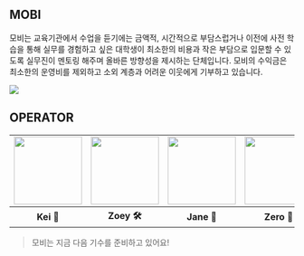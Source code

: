 
## MOBI

모비는 교육기관에서 수업을 듣기에는 금액적, 시간적으로 부담스럽거나 이전에 사전 학습을 통해 실무를 경험하고 싶은 대학생이 최소한의 비용과 작은 부담으로 입문할 수 있도록 실무진이 멘토링 해주며 올바른 방향성을 제시하는 단체입니다. 모비의 수익금은 최소한의 운영비를 제외하고 소외 계층과 어려운 이웃에게 기부하고 있습니다.

<img src="https://dangimageserver.s3.ap-northeast-2.amazonaws.com/img/admin/mobi.jpeg"/>

## OPERATOR
<table>
  <tr>
    <td>
      <a href="https://github.com/yesoryeseul">
        <img src="https://avatars.githubusercontent.com/u/123865139?v=4" width="120px" height="120px"/>
      </a>
    </td>
    <td>
      <a href="https://github.com/zivivle">
        <img src="https://avatars.githubusercontent.com/u/123868471?v=4" width="120px" height="120px"/>
      </a>  
    </td>
    <td>
      <a href="https://github.com/JeongwooHam">
        <img src="https://avatars.githubusercontent.com/u/123251211?v=4" width="120px" height="120px"/>
      </a>
    </td>
    <td>
      <a href="https://github.com/Zero-1016">
        <img src="https://avatars.githubusercontent.com/u/115636461?v=4" width="120px" height="120px"/>
      </a>
    </td>
  </tr>
  <tr>
    <th>
      Kei 👑
    </th>
    <th>
      Zoey 🛠
    </th>
    <th>
      Jane 👾
    </th>
    <th>
      Zero 🎨
    </th>
  </tr>
</table>

>모비는 지금 다음 기수를 준비하고 있어요!
